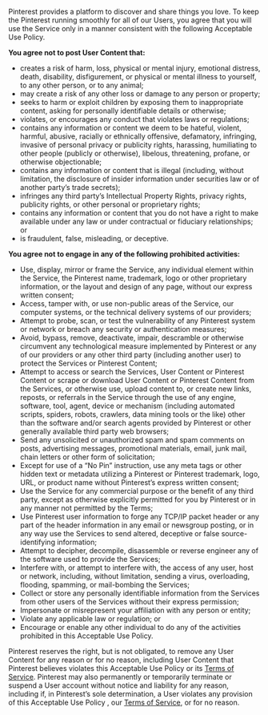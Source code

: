 

Pinterest provides a platform to discover and share things you love.  To keep the Pinterest running smoothly for all of our Users, you agree that you will use the Service only in a manner consistent with the following Acceptable Use Policy.



**You agree not to post User Content that:**



  * creates a risk of harm, loss, physical or mental injury, emotional distress, death, disability, disfigurement, or physical or mental illness to yourself, to any other person, or to any animal;
  * may create a risk of any other loss or damage to any person or property;
  * seeks to harm or exploit children by exposing them to inappropriate content, asking for personally identifiable details or otherwise;
  * violates, or encourages any conduct that violates laws or regulations;
  * contains any information or content we deem to be hateful, violent, harmful, abusive, racially or ethnically offensive, defamatory, infringing, invasive of personal privacy or publicity rights, harassing, humiliating to other people (publicly or otherwise), libelous, threatening, profane, or otherwise objectionable;
  * contains any information or content that is illegal (including, without limitation, the disclosure of insider information under securities law or of another party’s trade secrets);
  * infringes any third party’s Intellectual Property Rights, privacy rights, publicity rights, or other personal or proprietary rights;
  * contains any information or content that you do not have a right to make available under any law or under contractual or fiduciary relationships; or
  * is fraudulent, false, misleading, or deceptive.




**You agree not to engage in any of the following prohibited activities:**



  * Use, display, mirror or frame the Service, any individual element within the Service, the Pinterest name, trademark, logo or other proprietary information, or the layout and design of any page, without our express written consent;
  * Access, tamper with, or use non-public areas of the Service, our computer systems, or the technical delivery systems of our providers;
  * Attempt to probe, scan, or test the vulnerability of any Pinterest system or network or breach any security or authentication measures;
  * Avoid, bypass, remove, deactivate, impair, descramble or otherwise circumvent any technological measure implemented by Pinterest or any of our providers or any other third party (including another user) to protect the Services or Pinterest Content;
  * Attempt to access or search the Services, User Content or Pinterest Content or scrape or download User Content or Pinterest Content from the Services, or otherwise use, upload content to, or create new links, reposts, or referrals in the Service through the use of any engine, software, tool, agent, device or mechanism (including automated scripts, spiders, robots, crawlers, data mining tools or the like) other than the software and/or search agents provided by Pinterest or other generally available third party web browsers;
  * Send any unsolicited or unauthorized spam and spam comments on posts, advertising messages, promotional materials, email, junk mail, chain letters or other form of solicitation;
  * Except for use of a “No Pin” instruction, use any meta tags or other hidden text or metadata utilizing a Pinterest or Pinterest trademark, logo, URL, or product name without Pinterest’s express written consent;
  * Use the Service for any commercial purpose or the benefit of any third party, except as otherwise explicitly permitted for you by Pinterest or in any manner not permitted by the Terms;
  * Use Pinterest user information to forge any TCP/IP packet header or any part of the header information in any email or newsgroup posting, or in any way use the Services to send altered, deceptive or false source-identifying information;
  * Attempt to decipher, decompile, disassemble or reverse engineer any of the software used to provide the Services;
  * Interfere with, or attempt to interfere with, the access of any user, host or network, including, without limitation, sending a virus, overloading, flooding, spamming, or mail-bombing the Services;
  * Collect or store any personally identifiable information from the Services from other users of the Services without their express permission;
  * Impersonate or misrepresent your affiliation with any person or entity;
  * Violate any applicable law or regulation; or
  * Encourage or enable any other individual to do any of the activities prohibited in this Acceptable Use Policy.




Pinterest reserves the right, but is not obligated, to remove any User Content for any reason or for no reason, including User Content that Pinterest believes violates this Acceptable Use Policy or its [Terms of Service](http://pinterest.com/about/terms/).  Pinterest may also permanently or temporarily terminate or suspend a User account without notice and liability for any reason, including if, in Pinterest’s sole determination, a User violates any provision of this Acceptable Use Policy , our [Terms of Service](http://pinterest.com/about/terms/), or for no reason.

